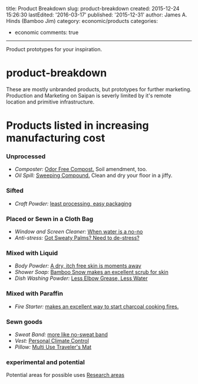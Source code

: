 title: Product Breakdown
slug: product-breakdown
created: 2015-12-24 15:26:30
lastEdited: '2016-03-17'
published: '2015-12-31'
author: James A. Hinds (Bamboo Jim)
category: economic/products
categories:
 - economic
comments: true
---
Product prototypes for your inspiration.
<!-- excerpt -->
# product-breakdown

These are mostly unbranded products, but prototypes for further marketing.  Production and Marketing on Saipan is severly limited by it's remote location and primitive infrastructure.

# Products listed in increasing manufacturing cost

### Unprocessed
* *Composter:* [Odor Free Compost.](/products/raw/compost) Soil amendment, too.
* *Oil Spill:* [Sweeping Compound.](/products/raw/sweep) Clean and dry your floor in a jiffy.

### Sifted
* *Craft Powder:*  [least processing, easy packaging]( /products/household/craft-powder )

### Placed or Sewn in a Cloth Bag
* *Window and Screen Cleaner:* [When water is a no-no](/products/household/screen-cleaner)
* *Anti-stress:* [Got Sweaty Palms? Need to de-stress?](/products/soft-goods/sweaty-palm)

### Mixed with Liquid
* *Body Powder:* [A dry, itch free skin is moments away](/products/personal/body-powder)
* *Shower Soap:* [Bamboo Snow makes an excellent scrub for skin](/products/personal/shower-scrub)
* *Dish Washing Powder:* [Less Elbow Grease, Less Water](/products/household/dish-cleaner)

### Mixed with Paraffin
* *Fire Starter:* [makes an excellent way to start charcoal cooking fires. ](/products/household/charcoal-starter )

### Sewn goods
* *Sweat Band:* [more like no-sweat band](/products/soft-goods/sweat-band)
* *Vest:* [Personal Climate Control](/products/soft-goods/vest)
* *Pillow:* [Multi Use Traveler's Mat](/products/soft-goods/pillow)

### experimental and potential
Potential areas for possible uses [Research areas](/potential)
